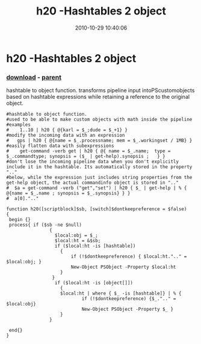 ﻿---
pid:            2335
poster:         karl prosser
title:          h20 -Hashtables 2 object
date:           2010-10-29 10:40:06
format:         posh
parent:         2325
parent:         2325

---

# h20 -Hashtables 2 object

### [download](2335.ps1) - [parent](2325.md)

hashtable to object function.
transforms pipeline input intoPScustomobjects based on hashtable expressions while retaining a reference to the original object.

```posh
#hashtable to object function.
#used to be able to make custom objects with math inside the pipeline 
#examples 
#    1..10 | h20 { @{karl = $_;dude = $_+1} }
#modify the incoming data with an expression
#   gps | h20 { @{name = $_.processname; mem = $_.workingset / 1MB} }
#easily flatten data with subexpressions
#    get-command -verb get | h20 { @{ name = $_.name;  type = $_.commandtype; synopsis = ($_ | get-help).synopsis ;   } }
#don't lose the incoming pipeline data when you don't explicitly include it in the hashtable. Its automatically stored in the property ".."
#below, while the expression just includes string properties from the get-help object, the actual commandinfo object is stored in ".."
#  $a = get-command -verb ("get","set") | h20 { $_ | get-help | % { @{name = $_.name ; synopsis = $_.synopsis} } }
#  a[0].".."

function h20([scriptblock]$sb, [switch]$dontkeepreference = $false)
{
 begin {}
 process{ if ($sb -ne $null)
                {
                  $local:obj = $_;
                  $local:ht = &$sb;
                  if ($local:ht -is [hashtable])
                    {
                        if (!$dontkeepreference) { $local:ht.".." = $local:obj; }
                        New-Object PSObject -Property $local:ht 
                    }       
                 }
                  if ($local:ht -is [object[]])
                    {
                    $local:ht | where { $_ -is [hashtable]} | % { 
                            if (!$dontkeepreference) {$_.".." = $local:obj} 
                            New-Object PSObject -Property $_ }
                    }  
                }
            
 end{}
}
```
